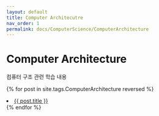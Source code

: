```yaml
---
layout: default
title: Computer Architecutre
nav_order: 1
permalink: docs/ComputerScience/ComputerArchitecture
---
```


# Computer Architecture
컴퓨터 구조 관련 학습 내용

{% for post in site.tags.ComputerArchitecture reversed %}
  <li><a href="{{ post.url }}">{{ post.title }}</a></li>
{% endfor %}

